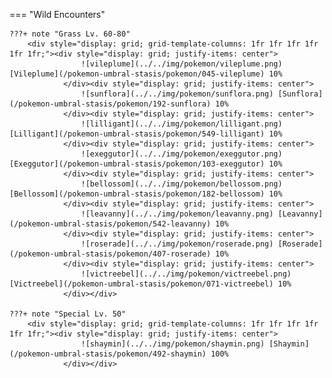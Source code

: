 

=== "Wild Encounters"


	???+ note "Grass Lv. 60-80"
		<div style="display: grid; grid-template-columns: 1fr 1fr 1fr 1fr 1fr 1fr;"><div style="display: grid; justify-items: center">
                    ![vileplume](../../img/pokemon/vileplume.png) [Vileplume](/pokemon-umbral-stasis/pokemon/045-vileplume) 10%
                </div><div style="display: grid; justify-items: center">
                    ![sunflora](../../img/pokemon/sunflora.png) [Sunflora](/pokemon-umbral-stasis/pokemon/192-sunflora) 10%
                </div><div style="display: grid; justify-items: center">
                    ![lilligant](../../img/pokemon/lilligant.png) [Lilligant](/pokemon-umbral-stasis/pokemon/549-lilligant) 10%
                </div><div style="display: grid; justify-items: center">
                    ![exeggutor](../../img/pokemon/exeggutor.png) [Exeggutor](/pokemon-umbral-stasis/pokemon/103-exeggutor) 10%
                </div><div style="display: grid; justify-items: center">
                    ![bellossom](../../img/pokemon/bellossom.png) [Bellossom](/pokemon-umbral-stasis/pokemon/182-bellossom) 10%
                </div><div style="display: grid; justify-items: center">
                    ![leavanny](../../img/pokemon/leavanny.png) [Leavanny](/pokemon-umbral-stasis/pokemon/542-leavanny) 10%
                </div><div style="display: grid; justify-items: center">
                    ![roserade](../../img/pokemon/roserade.png) [Roserade](/pokemon-umbral-stasis/pokemon/407-roserade) 10%
                </div><div style="display: grid; justify-items: center">
                    ![victreebel](../../img/pokemon/victreebel.png) [Victreebel](/pokemon-umbral-stasis/pokemon/071-victreebel) 10%
                </div></div>

	???+ note "Special Lv. 50"
		<div style="display: grid; grid-template-columns: 1fr 1fr 1fr 1fr 1fr 1fr;"><div style="display: grid; justify-items: center">
                    ![shaymin](../../img/pokemon/shaymin.png) [Shaymin](/pokemon-umbral-stasis/pokemon/492-shaymin) 100%
                </div></div>



